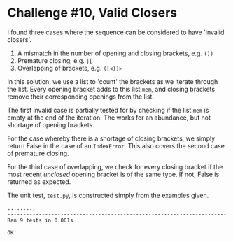 # Challenge #10, Valid Closers

I found three cases where the sequence can be considered to have 'invalid closers'.

1. A mismatch in the number of opening and closing brackets, e.g. `())`
2. Premature closing, e.g. `][`
3. Overlapping of brackets, e.g. `([<)]>`

In this solution, we use a list to 'count' the brackets as we iterate through the list. Every opening bracket adds to this list `mem`, and closing brackets remove their corresponding openings from the list.

The first invalid case is partially tested for by checking if the list `mem` is empty at the end of the iteration. The works for an abundance, but not shortage of opening brackets.

For the case whereby there is a shortage of closing brackets, we simply return False in the case of an `IndexError`. This also covers the second case of premature closing.

For the third case of overlapping, we check for every closing bracket if the most recent _unclosed_ opening bracket is of the same type. If not, False is returned as expected.

The unit test, `test.py`, is constructed simply from the examples given.

```
.........
----------------------------------------------------------------------
Ran 9 tests in 0.001s

OK
```
